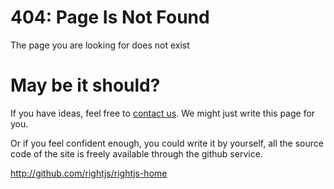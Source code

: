 # 404: Page Is Not Found

The page you are looking for does not exist


# May be it should?

If you have ideas, feel free to [contact us](/contacts). We might just write this page for you.


Or if you feel confident enough, you could write it by yourself, all the source code of
the site is freely available through the github service.

<http://github.com/rightjs/rightjs-home>
